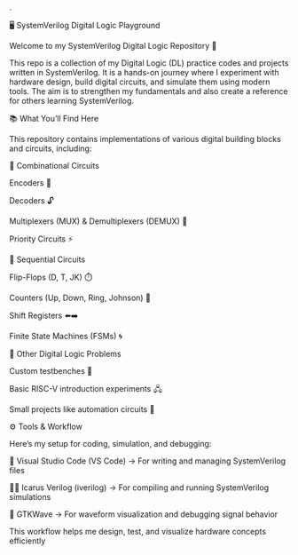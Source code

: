 .

🖥️ SystemVerilog Digital Logic Playground

Welcome to my SystemVerilog Digital Logic Repository 🚀

This repo is a collection of my Digital Logic (DL) practice codes and projects written in SystemVerilog. It is a hands-on journey where I experiment with hardware design, build digital circuits, and simulate them using modern tools. The aim is to strengthen my fundamentals and also create a reference for others learning SystemVerilog.

📚 What You’ll Find Here

This repository contains implementations of various digital building blocks and circuits, including:

🔹 Combinational Circuits

Encoders 🔑

Decoders 🔓

Multiplexers (MUX) & Demultiplexers (DEMUX) 🔀

Priority Circuits ⚡

🔹 Sequential Circuits

Flip-Flops (D, T, JK) ⏱️

Counters (Up, Down, Ring, Johnson) 🔢

Shift Registers ⬅️➡️

Finite State Machines (FSMs) 🌀

🔹 Other Digital Logic Problems

Custom testbenches 🧪

Basic RISC-V introduction experiments 🖧

Small projects like automation circuits 🤖

⚙️ Tools & Workflow

Here’s my setup for coding, simulation, and debugging:

📝 Visual Studio Code (VS Code) → For writing and managing SystemVerilog files

🧑‍💻 Icarus Verilog (iverilog) → For compiling and running SystemVerilog simulations

🌊 GTKWave → For waveform visualization and debugging signal behavior

This workflow helps me design, test, and visualize hardware concepts efficiently
